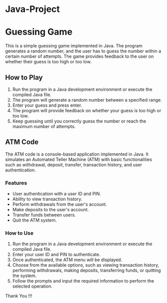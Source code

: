 # Java-Project
# Guessing Game

This is a simple guessing game implemented in Java. The program generates a random number, and the user has to guess the number within a certain number of attempts. The game provides feedback to the user on whether their guess is too high or too low.

## How to Play

1. Run the program in a Java development environment or execute the compiled Java file.
2. The program will generate a random number between a specified range.
3. Enter your guess and press enter.
4. The program will provide feedback on whether your guess is too high or too low.
5. Keep guessing until you correctly guess the number or reach the maximum number of attempts.

## ATM Code

The ATM code is a console-based application implemented in Java. It simulates an Automated Teller Machine (ATM) with basic functionalities such as withdrawal, deposit, transfer, transaction history, and user authentication.

### Features

- User authentication with a user ID and PIN.
- Ability to view transaction history.
- Perform withdrawals from the user's account.
- Make deposits to the user's account.
- Transfer funds between users.
- Quit the ATM system.

### How to Use

1. Run the program in a Java development environment or execute the compiled Java file.
2. Enter your user ID and PIN to authenticate.
3. Once authenticated, the ATM menu will be displayed.
4. Choose from the available options, such as viewing transaction history, performing withdrawals, making deposits, transferring funds, or quitting the system.
5. Follow the prompts and input the required information to perform the selected operation.

Thank You !!!
